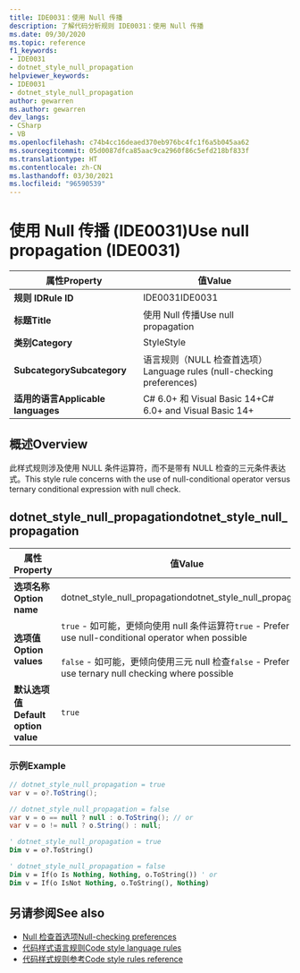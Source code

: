```yaml
---
title: IDE0031：使用 Null 传播
description: 了解代码分析规则 IDE0031：使用 Null 传播
ms.date: 09/30/2020
ms.topic: reference
f1_keywords:
- IDE0031
- dotnet_style_null_propagation
helpviewer_keywords:
- IDE0031
- dotnet_style_null_propagation
author: gewarren
ms.author: gewarren
dev_langs:
- CSharp
- VB
ms.openlocfilehash: c74b4cc16deaed370eb976bc4fc1f6a5b045aa62
ms.sourcegitcommit: 05d0087dfca85aac9ca2960f86c5efd218bf833f
ms.translationtype: HT
ms.contentlocale: zh-CN
ms.lasthandoff: 03/30/2021
ms.locfileid: "96590539"
---
```

# <a name="use-null-propagation-ide0031"></a><span data-ttu-id="8f29a-103">使用 Null 传播 (IDE0031)</span><span class="sxs-lookup"><span data-stu-id="8f29a-103">Use null propagation (IDE0031)</span></span>

|<span data-ttu-id="8f29a-104">属性</span><span class="sxs-lookup"><span data-stu-id="8f29a-104">Property</span></span>|<span data-ttu-id="8f29a-105">值</span><span class="sxs-lookup"><span data-stu-id="8f29a-105">Value</span></span>|
|-|-|
| <span data-ttu-id="8f29a-106">**规则 ID**</span><span class="sxs-lookup"><span data-stu-id="8f29a-106">**Rule ID**</span></span> | <span data-ttu-id="8f29a-107">IDE0031</span><span class="sxs-lookup"><span data-stu-id="8f29a-107">IDE0031</span></span> |
| <span data-ttu-id="8f29a-108">**标题**</span><span class="sxs-lookup"><span data-stu-id="8f29a-108">**Title**</span></span> | <span data-ttu-id="8f29a-109">使用 Null 传播</span><span class="sxs-lookup"><span data-stu-id="8f29a-109">Use null propagation</span></span> |
| <span data-ttu-id="8f29a-110">**类别**</span><span class="sxs-lookup"><span data-stu-id="8f29a-110">**Category**</span></span> | <span data-ttu-id="8f29a-111">Style</span><span class="sxs-lookup"><span data-stu-id="8f29a-111">Style</span></span> |
| <span data-ttu-id="8f29a-112">**Subcategory**</span><span class="sxs-lookup"><span data-stu-id="8f29a-112">**Subcategory**</span></span> | <span data-ttu-id="8f29a-113">语言规则（NULL 检查首选项）</span><span class="sxs-lookup"><span data-stu-id="8f29a-113">Language rules (null-checking preferences)</span></span> |
| <span data-ttu-id="8f29a-114">**适用的语言**</span><span class="sxs-lookup"><span data-stu-id="8f29a-114">**Applicable languages**</span></span> | <span data-ttu-id="8f29a-115">C# 6.0+ 和 Visual Basic 14+</span><span class="sxs-lookup"><span data-stu-id="8f29a-115">C# 6.0+ and Visual Basic 14+</span></span> |

## <a name="overview"></a><span data-ttu-id="8f29a-116">概述</span><span class="sxs-lookup"><span data-stu-id="8f29a-116">Overview</span></span>

<span data-ttu-id="8f29a-117">此样式规则涉及使用 NULL 条件运算符，而不是带有 NULL 检查的三元条件表达式。</span><span class="sxs-lookup"><span data-stu-id="8f29a-117">This style rule concerns with the use of null-conditional operator versus ternary conditional expression with null check.</span></span>

## <a name="dotnet_style_null_propagation"></a><span data-ttu-id="8f29a-118">dotnet_style_null_propagation</span><span class="sxs-lookup"><span data-stu-id="8f29a-118">dotnet_style_null_propagation</span></span>

|<span data-ttu-id="8f29a-119">属性</span><span class="sxs-lookup"><span data-stu-id="8f29a-119">Property</span></span>|<span data-ttu-id="8f29a-120">值</span><span class="sxs-lookup"><span data-stu-id="8f29a-120">Value</span></span>|
|-|-|
| <span data-ttu-id="8f29a-121">**选项名称**</span><span class="sxs-lookup"><span data-stu-id="8f29a-121">**Option name**</span></span> | <span data-ttu-id="8f29a-122">dotnet_style_null_propagation</span><span class="sxs-lookup"><span data-stu-id="8f29a-122">dotnet_style_null_propagation</span></span>
| <span data-ttu-id="8f29a-123">**选项值**</span><span class="sxs-lookup"><span data-stu-id="8f29a-123">**Option values**</span></span> | <span data-ttu-id="8f29a-124">`true` - 如可能，更倾向使用 null 条件运算符</span><span class="sxs-lookup"><span data-stu-id="8f29a-124">`true` - Prefer to use null-conditional operator when possible</span></span><br /><br /><span data-ttu-id="8f29a-125">`false` - 如可能，更倾向使用三元 null 检查</span><span class="sxs-lookup"><span data-stu-id="8f29a-125">`false` - Prefer to use ternary null checking where possible</span></span> |
| <span data-ttu-id="8f29a-126">**默认选项值**</span><span class="sxs-lookup"><span data-stu-id="8f29a-126">**Default option value**</span></span> | `true` |

### <a name="example"></a><span data-ttu-id="8f29a-127">示例</span><span class="sxs-lookup"><span data-stu-id="8f29a-127">Example</span></span>

```csharp
// dotnet_style_null_propagation = true
var v = o?.ToString();

// dotnet_style_null_propagation = false
var v = o == null ? null : o.ToString(); // or
var v = o != null ? o.String() : null;
```

```vb
' dotnet_style_null_propagation = true
Dim v = o?.ToString()

' dotnet_style_null_propagation = false
Dim v = If(o Is Nothing, Nothing, o.ToString()) ' or
Dim v = If(o IsNot Nothing, o.ToString(), Nothing)
```

## <a name="see-also"></a><span data-ttu-id="8f29a-128">另请参阅</span><span class="sxs-lookup"><span data-stu-id="8f29a-128">See also</span></span>

- [<span data-ttu-id="8f29a-129">Null 检查首选项</span><span class="sxs-lookup"><span data-stu-id="8f29a-129">Null-checking preferences</span></span>](null-checking-preferences.md)
- [<span data-ttu-id="8f29a-130">代码样式语言规则</span><span class="sxs-lookup"><span data-stu-id="8f29a-130">Code style language rules</span></span>](language-rules.md)
- [<span data-ttu-id="8f29a-131">代码样式规则参考</span><span class="sxs-lookup"><span data-stu-id="8f29a-131">Code style rules reference</span></span>](index.md)
